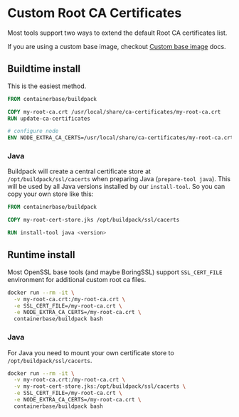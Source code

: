 # Custom Root CA Certificates

Most tools support two ways to extend the default Root CA certificates list.

If you are using a custom base image, checkout [Custom base image](./custom-base-image.md) docs.

## Buildtime install

This is the easiest method.

```Dockerfile
FROM containerbase/buildpack

COPY my-root-ca.crt /usr/local/share/ca-certificates/my-root-ca.crt
RUN update-ca-certificates

# configure node
ENV NODE_EXTRA_CA_CERTS=/usr/local/share/ca-certificates/my-root-ca.crt
```

### Java

Buildpack will create a central certificate store at `/opt/buildpack/ssl/cacerts` when preparing Java (`prepare-tool java`).
This will be used by all Java versions installed by our `install-tool`.
So you can copy your own store like this:

```Dockerfile
FROM containerbase/buildpack

COPY my-root-cert-store.jks /opt/buildpack/ssl/cacerts

RUN install-tool java <version>
```

## Runtime install

Most OpenSSL base tools (and maybe BoringSSL) support `SSL_CERT_FILE` environment for additional custom root ca files.

```bash
docker run --rm -it \
  -v my-root-ca.crt:/my-root-ca.crt \
  -e SSL_CERT_FILE=/my-root-ca.crt \
  -e NODE_EXTRA_CA_CERTS=/my-root-ca.crt \
  containerbase/buildpack bash
```

### Java

For Java you need to mount your own certificate store to `/opt/buildpack/ssl/cacerts`.

```bash
docker run --rm -it \
  -v my-root-ca.crt:/my-root-ca.crt \
  -v my-root-cert-store.jks:/opt/buildpack/ssl/cacerts \
  -e SSL_CERT_FILE=/my-root-ca.crt \
  -e NODE_EXTRA_CA_CERTS=/my-root-ca.crt \
  containerbase/buildpack bash
```
